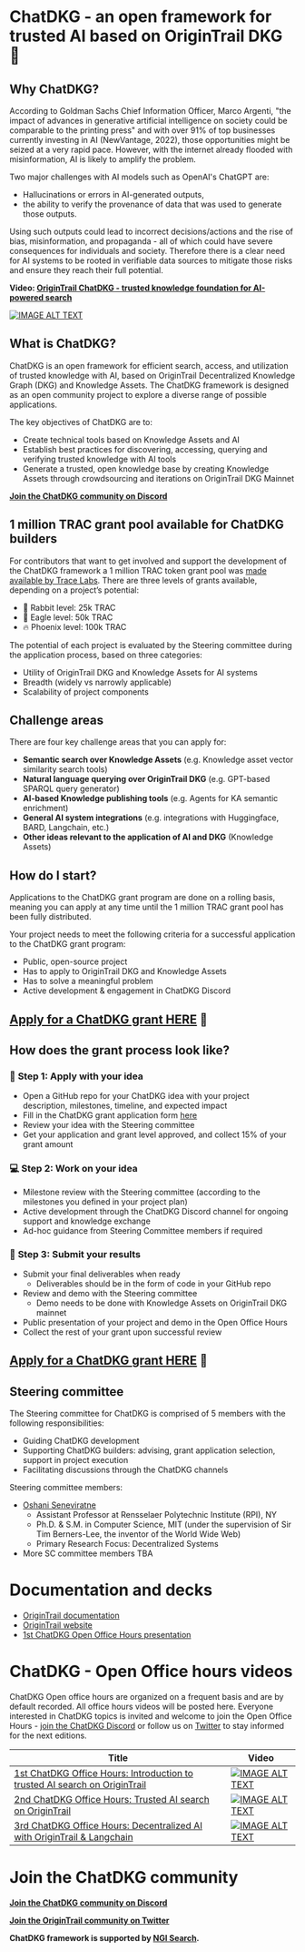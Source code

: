 # ChatDKG - an open framework for trusted AI based on OriginTrail DKG :rocket:


## Why ChatDKG?

According to Goldman Sachs Chief Information Officer, Marco Argenti, "the impact of advances in generative artificial intelligence on society could be comparable to the printing press" and with over 91% of top businesses currently investing in AI (NewVantage, 2022), those opportunities might be seized at a very rapid pace. However, with the internet already flooded with misinformation, AI is likely to amplify the problem.

Two major challenges with AI models such as OpenAI's ChatGPT are:



* Hallucinations or errors in AI-generated outputs, 
* the ability to verify the provenance of data that was used to generate those outputs.

Using such outputs could lead to incorrect decisions/actions and the rise of bias, misinformation, and propaganda - all of which could have severe consequences for individuals and society. Therefore there is a clear need for AI systems to be rooted in verifiable data sources to mitigate those risks and ensure they reach their full potential.

**Video: [OriginTrail ChatDKG - trusted knowledge foundation for AI-powered search](https://www.youtube.com/watch?v=NHLkNCL9gCI)**

[![IMAGE ALT TEXT](http://img.youtube.com/vi/NHLkNCL9gCI/0.jpg)](https://www.youtube.com/watch?v=NHLkNCL9gCI "ChatDKG - Trusted knowledge framework for AI-powered search")


## What is ChatDKG?

ChatDKG is an open framework for efficient search, access, and utilization of trusted knowledge with AI, based on OriginTrail Decentralized Knowledge Graph (DKG) and Knowledge Assets. The ChatDKG framework is designed as an open community project to explore a diverse range of possible applications.

The key objectives of ChatDKG are to:



* Create technical tools based on Knowledge Assets and AI
* Establish best practices for discovering, accessing, querying and verifying trusted knowledge with AI tools
* Generate a trusted, open knowledge base by creating Knowledge Assets through crowdsourcing and iterations on OriginTrail DKG Mainnet

**[Join the ChatDKG community on Discord](https://discord.gg/R4tRpCuwaA)**


## 1 million TRAC grant pool available for ChatDKG builders

For contributors that want to get involved and support the development of the ChatDKG framework a 1 million TRAC token grant pool was [made available by Trace Labs](https://medium.com/origintrail/trusted-ai-with-origintrail-join-the-fight-against-misinformation-and-participate-in-1-million-3f528ad06a22). There are three levels of grants available, depending on a project’s potential:


* :rabbit: Rabbit level: 25k TRAC
* :eagle: Eagle level: 50k TRAC
* :fire: Phoenix level: 100k TRAC

The potential of each project is evaluated by the Steering committee during the application process, based on three categories:



* Utility of OriginTrail DKG and Knowledge Assets for AI systems
* Breadth (widely vs narrowly applicable)
* Scalability of project components


## Challenge areas

There are four key challenge areas that you can apply for:



* **Semantic search over Knowledge Assets** (e.g. Knowledge asset vector similarity search tools)
* **Natural language querying over OriginTrail DKG** (e.g. GPT-based SPARQL query generator)
* **AI-based Knowledge publishing tools** (e.g. Agents for KA semantic enrichment)
* **General AI system integrations** (e.g. integrations with Huggingface, BARD, Langchain, etc.)
* **Other ideas relevant to the application of AI and DKG** (Knowledge Assets)


## How do I start?

Applications to the ChatDKG grant program are done on a rolling basis, meaning you can apply at any time until the 1 million TRAC grant pool has been fully distributed.

Your project needs to meet the following criteria for a successful application to the ChatDKG grant program:



* Public, open-source project
* Has to apply to OriginTrail DKG and Knowledge Assets
* Has to solve a meaningful problem
* Active development & engagement in ChatDKG Discord



## **[Apply for a ChatDKG grant HERE](https://docs.google.com/forms/d/1UWoyQoZaQ4SvO2lFh3zdAil7iHq8o-T5aX79fPbGHag/edit)** 🚀


## How does the grant process look like?

### 🏅 **Step 1: Apply with your idea** 


* Open a GitHub repo for your ChatDKG idea with your project description, milestones, timeline, and expected impact
* Fill in the ChatDKG grant application form [here](https://docs.google.com/forms/d/1UWoyQoZaQ4SvO2lFh3zdAil7iHq8o-T5aX79fPbGHag/edit)
* Review your idea with the Steering committee
* Get your application and grant level approved, and collect 15% of your grant amount


### 💻 **Step 2: Work on your idea**



* Milestone review with the Steering committee (according to the milestones you defined in your project plan)
* Active development through the ChatDKG Discord channel for ongoing support and knowledge exchange
* Ad-hoc guidance from Steering Committee members if required


### :star2: **Step 3: Submit your results**



* Submit your final deliverables when ready
    * Deliverables should be in the form of code in your GitHub repo
* Review and demo with the Steering committee
    * Demo needs to be done with Knowledge Assets on OriginTrail DKG mainnet
* Public presentation of your project and demo in the Open Office Hours
* Collect the rest of your grant upon successful review


## **[Apply for a ChatDKG grant HERE](https://docs.google.com/forms/d/1UWoyQoZaQ4SvO2lFh3zdAil7iHq8o-T5aX79fPbGHag/edit)** 🚀

## Steering committee

The Steering committee for ChatDKG is comprised of 5 members with the following responsibilities:

* Guiding ChatDKG development
* Supporting ChatDKG builders: advising, grant application selection, support in project execution
* Facilitating discussions through the ChatDKG channels

Steering committee members: 

* [Oshani Seneviratne](https://faculty.rpi.edu/oshani-seneviratne)
  * Assistant Professor at Rensselaer Polytechnic Institute (RPI), NY
  * Ph.D. & S.M. in Computer Science, MIT  (under the supervision of Sir Tim Berners-Lee, the inventor of the World Wide Web)
  * Primary Research Focus: Decentralized Systems
* More SC committee members TBA


# Documentation and decks

* [OriginTrail documentation](https://docs.origintrail.io/)
* [OriginTrail website](https://origintrail.io/)
* [1st ChatDKG Open Office Hours presentation](https://drive.google.com/file/d/177MZ9ASFLJbMvtEXDKjqfScTKJSQ1Qys/view?usp=share_link)


# ChatDKG - Open Office hours videos

ChatDKG Open office hours are organized on a frequent basis and are by default recorded. All office hours videos will be posted here. Everyone interested in ChatDKG topics is invited and welcome to join the Open Office Hours - [join the ChatDKG Discord](https://discord.gg/R4tRpCuwaA) or follow us on [Twitter](https://twitter.com/origin_trail) to stay informed for the next editions.

| Title | Video |
| --- | ----------- |
| [1st ChatDKG Office Hours: Introduction to trusted AI search on OriginTrail](https://www.youtube.com/watch?v=Q3-d_Dxrjhs) | [![IMAGE ALT TEXT](http://img.youtube.com/vi/Q3-d_Dxrjhs/0.jpg)](https://www.youtube.com/watch?v=Q3-d_Dxrjhs "1st ChatDKG Office Hours: Introduction to trusted AI search on OriginTrail") |
| [2nd ChatDKG Office Hours: Trusted AI search on OriginTrail](https://www.youtube.com/watch?v=cRPdl4wGroQ) | [![IMAGE ALT TEXT](http://img.youtube.com/vi/cRPdl4wGroQ/0.jpg)](https://www.youtube.com/watch?v=cRPdl4wGroQ "2nd ChatDKG Office Hours: Trusted AI search on OriginTrail") |
| [3rd ChatDKG Office Hours: Decentralized AI with OriginTrail & Langchain](https://www.youtube.com/watch?v=xLcsKzUzgh4) | [![IMAGE ALT TEXT](http://img.youtube.com/vi/xLcsKzUzgh4/0.jpg)](https://www.youtube.com/watch?v=xLcsKzUzgh4 "3rd ChatDKG Office Hours: Decentralized AI with OriginTrail & Langchain") |


# Join the ChatDKG community

**[Join the ChatDKG community on Discord](https://discord.gg/R4tRpCuwaA)**

**[Join the OriginTrail community on Twitter](https://twitter.com/origin_trail)**

**ChatDKG framework is supported by [NGI Search](https://www.ngisearch.eu/view/Main/).**

